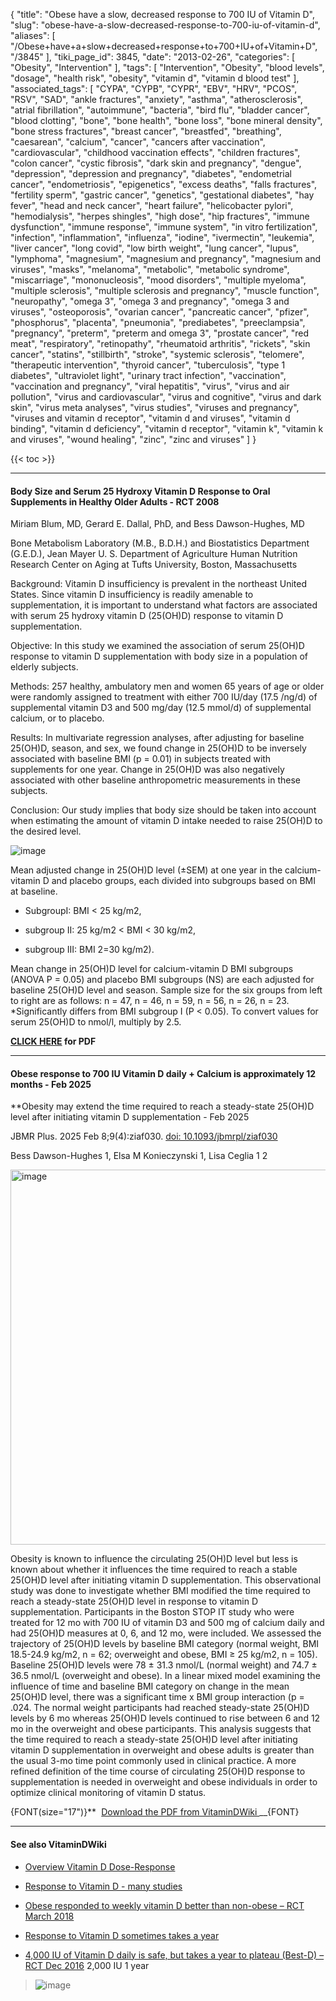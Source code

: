 {
    "title": "Obese have a slow, decreased response to 700 IU of Vitamin D",
    "slug": "obese-have-a-slow-decreased-response-to-700-iu-of-vitamin-d",
    "aliases": [
        "/Obese+have+a+slow+decreased+response+to+700+IU+of+Vitamin+D",
        "/3845"
    ],
    "tiki_page_id": 3845,
    "date": "2013-02-26",
    "categories": [
        "Obesity",
        "Intervention"
    ],
    "tags": [
        "Intervention",
        "Obesity",
        "blood levels",
        "dosage",
        "health risk",
        "obesity",
        "vitamin d",
        "vitamin d blood test"
    ],
    "associated_tags": [
        "CYPA",
        "CYPB",
        "CYPR",
        "EBV",
        "HRV",
        "PCOS",
        "RSV",
        "SAD",
        "ankle fractures",
        "anxiety",
        "asthma",
        "atherosclerosis",
        "atrial fibrillation",
        "autoimmune",
        "bacteria",
        "bird flu",
        "bladder cancer",
        "blood clotting",
        "bone",
        "bone health",
        "bone loss",
        "bone mineral density",
        "bone stress fractures",
        "breast cancer",
        "breastfed",
        "breathing",
        "caesarean",
        "calcium",
        "cancer",
        "cancers after vaccination",
        "cardiovascular",
        "childhood vaccination effects",
        "children fractures",
        "colon cancer",
        "cystic fibrosis",
        "dark skin and pregnancy",
        "dengue",
        "depression",
        "depression and pregnancy",
        "diabetes",
        "endometrial cancer",
        "endometriosis",
        "epigenetics",
        "excess deaths",
        "falls fractures",
        "fertility sperm",
        "gastric cancer",
        "genetics",
        "gestational diabetes",
        "hay fever",
        "head and neck cancer",
        "heart failure",
        "helicobacter pylori",
        "hemodialysis",
        "herpes shingles",
        "high dose",
        "hip fractures",
        "immune dysfunction",
        "immune response",
        "immune system",
        "in vitro fertilization",
        "infection",
        "inflammation",
        "influenza",
        "iodine",
        "ivermectin",
        "leukemia",
        "liver cancer",
        "long covid",
        "low birth weight",
        "lung cancer",
        "lupus",
        "lymphoma",
        "magnesium",
        "magnesium and pregnancy",
        "magnesium and viruses",
        "masks",
        "melanoma",
        "metabolic",
        "metabolic syndrome",
        "miscarriage",
        "mononucleosis",
        "mood disorders",
        "multiple myeloma",
        "multiple sclerosis",
        "multiple sclerosis and pregnancy",
        "muscle function",
        "neuropathy",
        "omega 3",
        "omega 3 and pregnancy",
        "omega 3 and viruses",
        "osteoporosis",
        "ovarian cancer",
        "pancreatic cancer",
        "pfizer",
        "phosphorus",
        "placenta",
        "pneumonia",
        "prediabetes",
        "preeclampsia",
        "pregnancy",
        "preterm",
        "preterm and omega 3",
        "prostate cancer",
        "red meat",
        "respiratory",
        "retinopathy",
        "rheumatoid arthritis",
        "rickets",
        "skin cancer",
        "statins",
        "stillbirth",
        "stroke",
        "systemic sclerosis",
        "telomere",
        "therapeutic intervention",
        "thyroid cancer",
        "tuberculosis",
        "type 1 diabetes",
        "ultraviolet light",
        "urinary tract infection",
        "vaccination",
        "vaccination and pregnancy",
        "viral hepatitis",
        "virus",
        "virus and air pollution",
        "virus and cardiovascular",
        "virus and cognitive",
        "virus and dark skin",
        "virus meta analyses",
        "virus studies",
        "viruses and pregnancy",
        "viruses and vitamin d receptor",
        "vitamin d and viruses",
        "vitamin d binding",
        "vitamin d deficiency",
        "vitamin d receptor",
        "vitamin k",
        "vitamin k and viruses",
        "wound healing",
        "zinc",
        "zinc and viruses"
    ]
}


{{< toc >}}

---

#### Body Size and Serum 25 Hydroxy Vitamin D Response to Oral Supplements in Healthy Older Adults - RCT 2008

Miriam Blum, MD, Gerard E. Dallal, PhD, and Bess Dawson-Hughes, MD

Bone Metabolism Laboratory (M.B., B.D.H.) and Biostatistics Department (G.E.D.), Jean Mayer U. S. Department of Agriculture Human Nutrition Research Center on Aging at Tufts University, Boston, Massachusetts

Background: Vitamin D insufficiency is prevalent in the northeast United States. Since vitamin D insufficiency is readily amenable to supplementation, it is important to understand what factors are associated with serum 25 hydroxy vitamin D (25(OH)D) response to vitamin D supplementation.

Objective: In this study we examined the association of serum 25(OH)D response to vitamin D supplementation with body size in a population of elderly subjects.

Methods: 257 healthy, ambulatory men and women 65 years of age or older were randomly assigned to treatment with either 700 IU/day (17.5 /ng/d) of supplemental vitamin D3 and 500 mg/day (12.5 mmol/d) of supplemental calcium, or to placebo.

Results: In multivariate regression analyses, after adjusting for baseline 25(OH)D, season, and sex, we found change in 25(OH)D to be inversely associated with baseline BMI (p = 0.01) in subjects treated with supplements for one year. Change in 25(OH)D was also negatively associated with other baseline anthropometric measurements in these subjects.

Conclusion: Our study implies that body size should be taken into account when estimating the amount of vitamin D intake needed to raise 25(OH)D to the desired level.

<img src="https://d378j1rmrlek7x.cloudfront.net/attachments/jpeg/vit-d-vs-bmi.jpg" alt="image">

Mean adjusted change in 25(OH)D level (±SEM) at one year in the calcium-vitamin D and placebo groups, each divided into subgroups based on BMI at baseline.

* SubgroupI: BMI < 25 kg/m2,

* subgroup II: 25 kg/m2 < BMI < 30 kg/m2, 

* subgroup III: BMI 2=30 kg/m2). 

Mean change in 25(OH)D level for calcium-vitamin D BMI subgroups (ANOVA P = 0.05) and placebo BMI subgroups (NS) are each adjusted for baseline 25(OH)D level and season. Sample size for the six groups from left to right are as follows: n = 47, n = 46, n = 59, n = 56, n = 26, n = 23. *Significantly differs from BMI subgroup I (P < 0.05). To convert values for serum 25(OH)D to nmol/l, multiply by 2.5.

 **[CLICK HERE](www.VitaminDWiki.com/dl53) for PDF** 

---

#### Obese response to 700 IU Vitamin D daily + Calcium is approximately 12 months - Feb 2025

 **Obesity may extend the time required to reach a steady-state 25(OH)D level after initiating vitamin D supplementation - Feb 2025

JBMR Plus. 2025 Feb 8;9(4):ziaf030. [doi: 10.1093/jbmrpl/ziaf030](https://doi.org/10.1093/jbmrpl/ziaf030)

Bess Dawson-Hughes 1, Elsa M Konieczynski 1, Lisa Ceglia 1 2

<img src="https://d378j1rmrlek7x.cloudfront.net/attachments/webp/700-iu.webp" alt="image" width="600">

Obesity is known to influence the circulating 25(OH)D level but less is known about whether it influences the time required to reach a stable 25(OH)D level after initiating vitamin D supplementation. This observational study was done to investigate whether BMI modified the time required to reach a steady-state 25(OH)D level in response to vitamin D supplementation. Participants in the Boston STOP IT study who were treated for 12 mo with 700 IU of vitamin D3 and 500 mg of calcium daily and had 25(OH)D measures at 0, 6, and 12 mo, were included. We assessed the trajectory of 25(OH)D levels by baseline BMI category (normal weight, BMI 18.5-24.9 kg/m2, n = 62; overweight and obese, BMI ≥ 25 kg/m2, n = 105). Baseline 25(OH)D levels were 78 ± 31.3 nmol/L (normal weight) and 74.7 ± 36.5 nmol/L (overweight and obese). In a linear mixed model examining the influence of time and baseline BMI category on change in the mean 25(OH)D level, there was a significant time x BMI group interaction (p = .024. The normal weight participants had reached steady-state 25(OH)D levels by 6 mo whereas 25(OH)D levels continued to rise between 6 and 12 mo in the overweight and obese participants. This analysis suggests that the time required to reach a steady-state 25(OH)D level after initiating vitamin D supplementation in overweight and obese adults is greater than the usual 3-mo time point commonly used in clinical practice. A more refined definition of the time course of circulating 25(OH)D response to supplementation is needed in overweight and obese individuals in order to optimize clinical monitoring of vitamin D status.

{FONT(size="17")}** <i class="fas fa-file-pdf" style="margin-right: 0.3em;"></i><a href="https://d378j1rmrlek7x.cloudfront.net/attachments/pdf/obesity-slow-to-respond.pdf">Download the PDF from VitaminDWiki </a>__{FONT}

---

#### See also VitaminDWiki

* [Overview Vitamin D Dose-Response](/tags/overview-vitamin-d-dose-response.html)

* [Response to Vitamin D - many studies](/tags/response-to-vitamin-d-many-studies.html)

* [Obese responded to weekly vitamin D better than non-obese – RCT March 2018](/tags/obese-responded-to-weekly-vitamin-d-better-than-non-obese-rct-march-2018.html)

* [Response to Vitamin D sometimes takes a year](/tags/response-to-vitamin-d-sometimes-takes-a-year.html)

* [4,000 IU of Vitamin D daily is safe, but takes a year to plateau (Best-D) – RCT Dec 2016](/tags/4000-iu-of-vitamin-d-daily-is-safe-but-takes-a-year-to-plateau-best-d-rct-dec-2016.html) 2,000 IU 1 year

> <img src="/attachments/d3.mock.jpg" alt="image">

<!-- ~tc~ (alias(Higher BMI decreased response to 700 IU vitamin D – RCT 2008)) ~/tc~ -->

<!-- ~tc~ (alias(Higher BMI decreased and slow response to 700 IU Vitamin D)) ~/tc~ -->